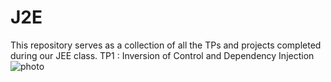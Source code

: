 # J2E
This repository serves as a collection of all the TPs and projects completed during our JEE class.
TP1 : Inversion of Control and Dependency Injection 
<img src="file:///home/fatima/Bureau/s4/JEE/index.png" alt="photo" />